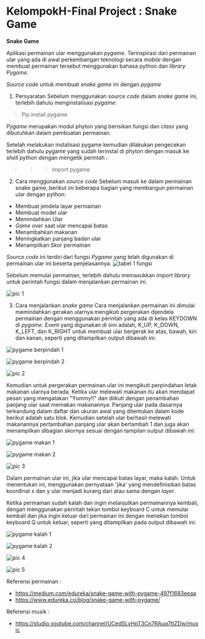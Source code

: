 # KelompokH-Final Project : Snake Game

**Snake Game**

Aplikasi permainan ular menggunakan _pygame_. Terinspirasi dari permainan ular yang ada di awal perkembangan teknologi secara _mobile_ dengan membuat permainan tersebut menggunakan bahasa python dan _library Pygame_. 

_Source code_ untuk membuat _snake game_ ini dengan _pygame_ 

1. Persyaratan 
Sebelum menggunakan _source code_ dalam _snake game_ ini, terlebih dahulu menginstalisasi _pygame_:

> Pip install pygame

_Pygame_ merupakan modul phyton yang berisikan fungsi dan _class_ yang dibutuhkan dalam pembuatan permainan.

Setelah melakukan instalisasi pygame kemudian dilakukan pengecekan terlebih dahulu pygame yang sudah terinstal di phyton dengan masuk ke _shell_ python dengan mengetik perintah :
>>> import pygame

2. Cara menggunakan _source code_
Sebelum masuk ke dalam permainan snake game, berikut ini beberapa bagian yang membangun permainan ular dengan python:
- Membuat jendela layar permainan
- Membuat model ular
- Memindahkan Ular
- _Game over_ saat ular mencapai batas
- Menambahkan makanan
- Meningkatkan panjang badan ular
- Menampilkan Skor permainan

_Source code_ ini terdiri dari fungsi _Pygame_ yang telah digunakan di permainan ular ini beserta penjelasannya.
![tabel 1  fungsi](https://user-images.githubusercontent.com/89029568/130014934-82d99366-e15f-4b83-8291-673901fa7a51.PNG)

Sebelum memulai permainan, terlebih dahulu memasukkan _import library_ untuk perintah fungsi dalam menjalankan permainan ini.

![pic 1](https://user-images.githubusercontent.com/89029568/130015157-35278052-2a72-4972-bcd7-26bc073528fb.png)

3. Cara menjalankan _snake game_
Cara menjalankan permainan ini dimulai memindahkan gerakan ularnya mengikuti pergerakan dijendela permainan dengan menggunakan perintah yang ada di kelas KEYDOWN di _pygame_. Event yang digunakan di sini adalah, K_UP, K_DOWN, K_LEFT, dan K_RIGHT untuk membuat ular bergerak ke atas, bawah, kiri dan kanan, seperti yang ditampilkan output dibawah ini:

![pygame berpindah 1](https://user-images.githubusercontent.com/89029568/130015470-8ec72a18-654e-4707-af36-c1d4513b4eb7.PNG)

![pygame berpindah 2](https://user-images.githubusercontent.com/89029568/130015578-edab5740-fecc-442b-9296-0bcd2aa1ba04.PNG)

![pic 2](https://user-images.githubusercontent.com/89029568/130015785-9224c3a3-af98-4ca1-99ad-0d3d6347d6b5.png)

Kemudian untuk pergerakan permainan ular ini mengikuti perpindahan letak makanan ularnya berada. Ketika ular melewati makanan itu akan mendapat pesan yang mengatakan "Yummy!!" dan diikuti dengan penambahan panjang ular saat memakan makanannya. Panjang ular pada dasarnya terkandung dalam daftar dan ukuran awal yang ditentukan dalam kode berikut adalah satu blok. Kemudian setelah ular berhasil melewati makanannya pertambahan panjang ular akan bertambah 1 dan juga akan menampilkan dibagian skornya sesuai dengan tampilan output dibawah ini: 

![pygame makan 1](https://user-images.githubusercontent.com/89029568/130016028-16d76928-8764-4973-a859-b1e2afe17e16.PNG)

![pygame makan 2](https://user-images.githubusercontent.com/89029568/130016066-a1764c9f-298c-4111-9ed4-bd52e59f155c.PNG)

![pic 3](https://user-images.githubusercontent.com/89029568/130016172-17a538e7-2e9f-4843-91aa-1d46823f33d0.png)

Dalam permainan ular ini, jika ular mencapai batas layar, maka kalah. Untuk menentukan ini, menggunakan pernyataan 'jika' yang mendefinisikan batas koordinat x dan y ular menjadi kurang dari atau sama dengan _layer_. 

Ketika permainan sudah kalah dan ingin melanjutkan permainannya kembali, dengan menggunakan perintah tekan tombol keyboard C untuk memulai kembali dan jika ingin keluar dari permainan ini dengan menekan tombol keyboard Q untuk keluar, seperti yang ditampilkan pada output dibawah ini: 

![pygame kalah 1](https://user-images.githubusercontent.com/89029568/130016319-7f0b1e2c-e530-4299-84ad-73737132bb96.PNG)

![pygame kalah 2](https://user-images.githubusercontent.com/89029568/130016370-59356c85-0c3c-4cbe-bf7d-c4dee07ccea6.PNG)

![pic 4](https://user-images.githubusercontent.com/89029568/130016514-896a0c1d-88dc-45b3-9c2a-9e2c3f030a9b.png)

![pic 5](https://user-images.githubusercontent.com/89029568/130016624-d526018d-e8ff-43dc-8b68-2e491e49f639.png)

Referensi permainan :

-	https://medium.com/edureka/snake-game-with-pygame-497f1683eeaa
-	https://www.edureka.co/blog/snake-game-with-pygame/

Referensi musik :
-	https://studio.youtube.com/channel/UCedSLyHpT3Cn7RAuq7tIZDw/music

